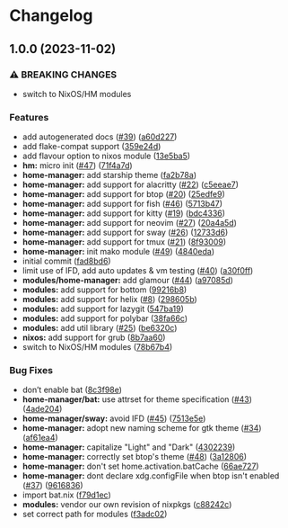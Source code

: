 # Changelog

## 1.0.0 (2023-11-02)


### ⚠ BREAKING CHANGES

* switch to NixOS/HM modules

### Features

* add autogenerated docs ([#39](https://github.com/Anomalocaridid/ctp-nix/issues/39)) ([a60d227](https://github.com/Anomalocaridid/ctp-nix/commit/a60d2276228066c597cfb8e6d40053281958ab59))
* add flake-compat support ([359e24d](https://github.com/Anomalocaridid/ctp-nix/commit/359e24de7d4112e53c1130a3061112e31fbf7b4e))
* add flavour option to nixos module ([13e5ba5](https://github.com/Anomalocaridid/ctp-nix/commit/13e5ba50206c2d709a91cac5106086597dcaabe2))
* **hm:** micro init ([#47](https://github.com/Anomalocaridid/ctp-nix/issues/47)) ([71f4a7d](https://github.com/Anomalocaridid/ctp-nix/commit/71f4a7d6ffef709c6d4e8d8f229b0f6ac583f0a0))
* **home-manager:** add starship theme ([fa2b78a](https://github.com/Anomalocaridid/ctp-nix/commit/fa2b78afa3fa49f9d7598007a39f8843ffac04af))
* **home-manager:** add support for alacritty ([#22](https://github.com/Anomalocaridid/ctp-nix/issues/22)) ([c5eeae7](https://github.com/Anomalocaridid/ctp-nix/commit/c5eeae703f20176a421fde57e76842cc4f4c453d))
* **home-manager:** add support for btop ([#20](https://github.com/Anomalocaridid/ctp-nix/issues/20)) ([25edfe9](https://github.com/Anomalocaridid/ctp-nix/commit/25edfe9641184ef8b53ca3f69c28433e784fa4e1))
* **home-manager:** add support for fish ([#46](https://github.com/Anomalocaridid/ctp-nix/issues/46)) ([5713b47](https://github.com/Anomalocaridid/ctp-nix/commit/5713b478b10c5ef703fd921d96ca6a3057c457b5))
* **home-manager:** add support for kitty ([#19](https://github.com/Anomalocaridid/ctp-nix/issues/19)) ([bdc4336](https://github.com/Anomalocaridid/ctp-nix/commit/bdc4336b37a1c261307fab6e349c816249c43abe))
* **home-manager:** add support for neovim ([#27](https://github.com/Anomalocaridid/ctp-nix/issues/27)) ([20a4a5d](https://github.com/Anomalocaridid/ctp-nix/commit/20a4a5d3f29a18154514ef6af319bb084cbd5d18))
* **home-manager:** add support for sway ([#26](https://github.com/Anomalocaridid/ctp-nix/issues/26)) ([12733d6](https://github.com/Anomalocaridid/ctp-nix/commit/12733d64c3c5e79d777dff3f0f908ab0e39f7082))
* **home-manager:** add support for tmux ([#21](https://github.com/Anomalocaridid/ctp-nix/issues/21)) ([8f93009](https://github.com/Anomalocaridid/ctp-nix/commit/8f930092e54438b5a1bea1126966926a4ff06500))
* **home-manager:** init mako module ([#49](https://github.com/Anomalocaridid/ctp-nix/issues/49)) ([4840eda](https://github.com/Anomalocaridid/ctp-nix/commit/4840eda13e86a940d7c9a08e739629ee20aa95c2))
* initial commit ([fad8bd6](https://github.com/Anomalocaridid/ctp-nix/commit/fad8bd63ef3daa02886613623d46d72dc77b0be7))
* limit use of IFD, add auto updates & vm testing ([#40](https://github.com/Anomalocaridid/ctp-nix/issues/40)) ([a30f0ff](https://github.com/Anomalocaridid/ctp-nix/commit/a30f0ff077a5fc3739c4630b6cc128d7296a8fc6))
* **modules/home-manager:** add glamour ([#44](https://github.com/Anomalocaridid/ctp-nix/issues/44)) ([a97085d](https://github.com/Anomalocaridid/ctp-nix/commit/a97085d28b9e4b92f08dccf83087e5133dfbc079))
* **modules:** add support for bottom ([99216b8](https://github.com/Anomalocaridid/ctp-nix/commit/99216b897b261e1fb509a55d8c872c6adc63463f))
* **modules:** add support for helix ([#8](https://github.com/Anomalocaridid/ctp-nix/issues/8)) ([298605b](https://github.com/Anomalocaridid/ctp-nix/commit/298605b31eebb38e73a9bc5685b28ce1d318b2c8))
* **modules:** add support for lazygit ([547ba19](https://github.com/Anomalocaridid/ctp-nix/commit/547ba1984cf53ec7be5c7096fc34f34a64801a67))
* **modules:** add support for polybar ([38fa66c](https://github.com/Anomalocaridid/ctp-nix/commit/38fa66cba9a87fac84ce5d0999d9004c4ef5fe5d))
* **modules:** add util library ([#25](https://github.com/Anomalocaridid/ctp-nix/issues/25)) ([be6320c](https://github.com/Anomalocaridid/ctp-nix/commit/be6320c4b16bc9ee8ee3e81e07bb7257ebef9063))
* **nixos:** add support for grub ([8b7aa60](https://github.com/Anomalocaridid/ctp-nix/commit/8b7aa60e3f0b98c9c90d124411df436a84eb65bb))
* switch to NixOS/HM modules ([78b67b4](https://github.com/Anomalocaridid/ctp-nix/commit/78b67b490d763c7d54556215ab57bafa5793b3cc))


### Bug Fixes

* don’t enable bat ([8c3f98e](https://github.com/Anomalocaridid/ctp-nix/commit/8c3f98e64c7fedb3114df7ba4000700215e2968c))
* **home-manager/bat:** use attrset for theme specification ([#43](https://github.com/Anomalocaridid/ctp-nix/issues/43)) ([4ade204](https://github.com/Anomalocaridid/ctp-nix/commit/4ade2040125e692e90204a073a07a6c7f3063ded))
* **home-manager/sway:** avoid IFD ([#45](https://github.com/Anomalocaridid/ctp-nix/issues/45)) ([7513e5e](https://github.com/Anomalocaridid/ctp-nix/commit/7513e5edf8c2ab2485260049ce8c03ac9f6ca2f7))
* **home-manager:** adopt new naming scheme for gtk theme ([#34](https://github.com/Anomalocaridid/ctp-nix/issues/34)) ([af61ea4](https://github.com/Anomalocaridid/ctp-nix/commit/af61ea49d04afbe33c3dcd51b9590e10c1f26378))
* **home-manager:** capitalize "Light" and "Dark" ([4302239](https://github.com/Anomalocaridid/ctp-nix/commit/430223932eaf0c3b0fbd578f591fc02f6b17fd29))
* **home-manager:** correctly set btop's theme ([#48](https://github.com/Anomalocaridid/ctp-nix/issues/48)) ([3a12806](https://github.com/Anomalocaridid/ctp-nix/commit/3a12806a377fd146a5784b3c004b5b06513b8fb5))
* **home-manager:** don't set home.activation.batCache ([66ae727](https://github.com/Anomalocaridid/ctp-nix/commit/66ae7277106f544eab1e6d23fe2244bc4b731dcc))
* **home-manager:** dont declare xdg.configFile when btop isn't enabled ([#37](https://github.com/Anomalocaridid/ctp-nix/issues/37)) ([9616836](https://github.com/Anomalocaridid/ctp-nix/commit/9616836d656f34178e2adac1bc2af95ad3952e50))
* import bat.nix ([f79d1ec](https://github.com/Anomalocaridid/ctp-nix/commit/f79d1ecee99d867dcad6e2a4450db0265338cf00))
* **modules:** vendor our own revision of nixpkgs ([c88242c](https://github.com/Anomalocaridid/ctp-nix/commit/c88242c4fa240ddd5bb9c38dccd4d48cd142f511))
* set correct path for modules ([f3adc02](https://github.com/Anomalocaridid/ctp-nix/commit/f3adc020b5e340cd34df5804b47a6260d5940700))
